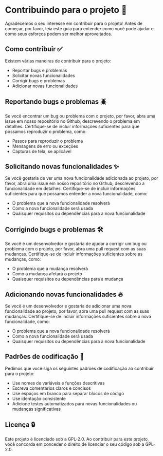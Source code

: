 # Contribuindo para o projeto 🤝

Agradecemos o seu interesse em contribuir para o projeto! Antes de começar, por favor, leia este guia para entender como você pode ajudar e como seus esforços podem ser melhor aproveitados.

## Como contribuir ✅

Existem várias maneiras de contribuir para o projeto:

- Reportar bugs e problemas
- Solicitar novas funcionalidades
- Corrigir bugs e problemas
- Adicionar novas funcionalidades

## Reportando bugs e problemas 🪲

Se você encontrar um bug ou problema com o projeto, por favor, abra uma issue em nosso repositório no Github, descrevendo o problema em detalhes. Certifique-se de incluir informações suficientes para que possamos reproduzir o problema, como:

- Passos para reproduzir o problema
- Mensagens de erro ou exceções
- Capturas de tela, se aplicável

## Solicitando novas funcionalidades ✨

Se você gostaria de ver uma nova funcionalidade adicionada ao projeto, por favor, abra uma issue em nosso repositório no Github, descrevendo a funcionalidade em detalhes. Certifique-se de incluir informações suficientes para que possamos entender a nova funcionalidade, como:

- O problema que a nova funcionalidade resolverá
- Como a nova funcionalidade será usada
- Quaisquer requisitos ou dependências para a nova funcionalidade

## Corrigindo bugs e problemas 🛠️

Se você é um desenvolvedor e gostaria de ajudar a corrigir um bug ou problema com o projeto, por favor, abra uma pull request com as suas mudanças. Certifique-se de incluir informações suficientes sobre as mudanças, como:

- O problema que a mudança resolverá
- Como a mudança afetará o projeto
- Quaisquer requisitos ou dependências para a mudança

## Adicionando novas funcionalidades 🔥

Se você é um desenvolvedor e gostaria de adicionar uma nova funcionalidade ao projeto, por favor, abra uma pull request com as suas mudanças. Certifique-se de incluir informações suficientes sobre a nova funcionalidade, como:

- O problema que a nova funcionalidade resolverá
- Como a nova funcionalidade será usada
- Quaisquer requisitos ou dependências para a nova funcionalidade

## Padrões de codificação 📑

Pedimos que você siga os seguintes padrões de codificação ao contribuir para o projeto:

- Use nomes de variáveis e funções descritivas
- Escreva comentários claros e concisos
- Use espaços em branco para separar blocos de código
- Use identação consistente
- Adicione testes automatizados para novas funcionalidades ou mudanças significativas

## Licença 🔒

Este projeto é licenciado sob a GPL-2.0. Ao contribuir para este projeto, você concorda em conceder o direito de licenciar o seu código sob a GPL-2.0.
